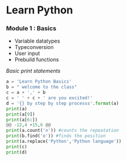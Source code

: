 #  Learn Python

### Module 1 : Basics
- Variable datatypes
- Typeconversion
- User input 
- Prebuild functions

*Basic print statements*

```py
a = 'Learn Python Basics'
b = " welcome to the class"
c = a + ',' + b
c = ' ' + c + ' are you excited!'
d = '{} by step by step processs'.format(a)
print(a)
print(a[9])
print(a[6:])
@@ -12,4 +15,6 @@
print(a.count('n')) #counts the repeatation
print(b.find('o')) #finds the position
print(a.replace('Python','Python language'))
print(c)
print(d)
```

